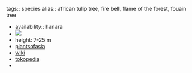 tags:: species
alias:: african tulip tree, fire bell, flame of the forest, fouain tree

- availability:: hanara
- ![](https://peach-geographical-bat-397.mypinata.cloud/ipfs/QmY35FA3VXbtHVmcdzZ8FL4UYJTw6EwDmTGdQnfAur44Fk)
- height: 7-25 m
- [plantsofasia](http://www.plantsofasia.com/index/spathodea_campanulata/0-405)
- [wiki](https://en.wikipedia.org/wiki/Spathodea)
- [tokopedia](https://www.tokopedia.com/ziatokopot/pohon-spathodea-campanulata-tinggi-2meter?extParam=ivf%3Dfalse%26src%3Dsearch&refined=true)
-